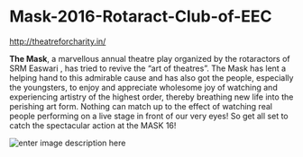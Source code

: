 Mask-2016-Rotaract-Club-of-EEC
===================

http://theatreforcharity.in/ 

**The Mask**, a marvellous annual theatre play organized by the rotaractors of SRM Easwari , has tried to revive the “art of theatres”. The Mask has lent a helping hand to this admirable cause and has also got the people, especially the youngsters, to enjoy and appreciate wholesome joy of watching and experiencing artistry of the highest order, thereby breathing new life into the perishing art form. Nothing can match up to the effect of watching real people performing on a live stage in front of our very eyes! So get all set to catch the spectacular action at the MASK 16!

![enter image description here](http://i.imgur.com/p3GkSrR.jpg)

